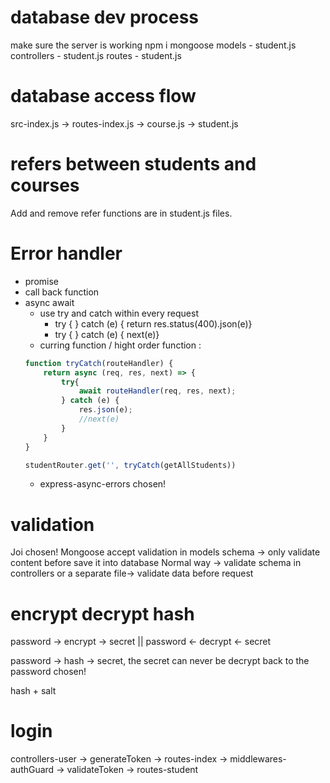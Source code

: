 # database dev process
make sure the server is working
npm i mongoose
models - student.js
controllers - student.js
routes - student.js
# database access flow 
src-index.js -> routes-index.js -> course.js
                                -> student.js

# refers between students and courses
Add and remove refer functions are in student.js files.

# Error handler
* promise
* call back function
* async await
  - use try and catch within every request
    - try { } catch (e) { return res.status(400).json(e)}
    - try { } catch (e) { next(e)}
  - curring function / hight order function : 
  ```js
  function tryCatch(routeHandler) {
      return async (req, res, next) => {
          try{
              await routeHandler(req, res, next);
          } catch (e) {
              res.json(e);
              //next(e)
          }
      }
  }
  ```
  ```js
  studentRouter.get('', tryCatch(getAllStudents))
  ```
  - express-async-errors    chosen!

# validation
Joi chosen!
Mongoose accept validation in models schema -> only validate content before save it into database
Normal way -> validate schema in controllers or a separate file-> validate data before request 

# encrypt decrypt hash

password -> encrypt -> secret
                         ||
password <- decrypt <- secret

password -> hash -> secret, the secret can never be decrypt back to the password  chosen!

hash + salt 


# login

controllers-user -> generateToken -> routes-index -> middlewares-authGuard -> validateToken -> routes-student

